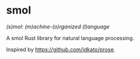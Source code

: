 # smol
*(s)mol: (m)achine-(o)rganized (l)anguage*

A smol Rust library for natural language processing.

Inspired by <https://github.com/jdkato/prose>.